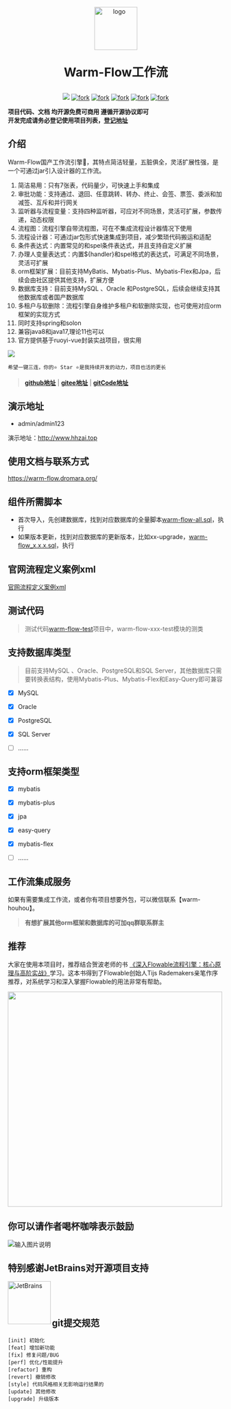 <p align="center">
	<img alt="logo" src="https://foruda.gitee.com/images/1726820610127990120/c8c5f3a4_2218307.png" width="100">
</p>
<h1 align="center" style="margin: 30px 0 30px; font-weight: bold;">Warm-Flow工作流</h1>
<p align="center">
    <a href="https://gitee.com/dromara/warm-flow.git"><img src="https://gitee.com/dromara/warm-flow/badge/star.svg?theme=dark"></a>
    <a href='https://gitee.com/dromara/warm-flow/members'><img src='https://gitee.com/dromara/warm-flow/badge/fork.svg?theme=dark' alt='fork'></a>
    <a href='https://github.com/dromara/warm-flow.git'><img src='https://img.shields.io/github/stars/dromara/warm-flow.svg' alt='fork'></a>
    <a href='https://github.com/dromara/warm-flow.git'><img src='https://img.shields.io/github/forks/dromara/warm-flow.svg' alt='fork'></a>
    <a href='https://gitcode.com/dromara/warm-flow'><img src='https://gitcode.com/dromara/warm-flow/star/badge.svg' alt='fork'></a>
    <a href='https://gitee.com/dromara/warm-flow/blob/master/LICENSE'><img src='https://img.shields.io/github/license/dromara/warm-flow' alt='fork'></a>
</p>


**项目代码、文档 均开源免费可商用 遵循开源协议即可**  
**开发完成请务必登记使用项目列表，[登记地址](https://gitee.com/dromara/warm-flow/issues/I7Y57D)**

## 介绍

Warm-Flow国产工作流引擎🎉，其特点简洁轻量，五脏俱全，灵活扩展性强，是一个可通过jar引入设计器的工作流。

1. 简洁易用：只有7张表，代码量少，可快速上手和集成
2. 审批功能：支持通过、退回、任意跳转、转办、终止、会签、票签、委派和加减签、互斥和并行网关
3. 监听器与流程变量：支持四种监听器，可应对不同场景，灵活可扩展，参数传递，动态权限
4. 流程图：流程引擎自带流程图，可在不集成流程设计器情况下使用
5. 流程设计器：可通过jar包形式快速集成到项目，减少繁琐代码搬运和适配
6. 条件表达式：内置常见的和spel条件表达式，并且支持自定义扩展
7. 办理人变量表达式：内置${handler}和spel格式的表达式，可满足不同场景，灵活可扩展
8. orm框架扩展：目前支持MyBatis、Mybatis-Plus、Mybatis-Flex和Jpa，后续会由社区提供其他支持，扩展方便
9. 数据库支持：目前支持MySQL 、Oracle 和PostgreSQL，后续会继续支持其他数据库或者国产数据库
10. 多租户与软删除：流程引擎自身维护多租户和软删除实现，也可使用对应orm框架的实现方式
11. 同时支持spring和solon
12. 兼容java8和java17,理论11也可以
13. 官方提供基于ruoyi-vue封装实战项目，很实用

<img src="https://foruda.gitee.com/images/1740539574846920667/481b7db8_2218307.png"/>

```shell
希望一键三连，你的⭐️ Star ⭐️是我持续开发的动力，项目也活的更长
```

>   **[github地址](https://github.com/dromara/warm-flow.git)** | **[gitee地址](https://gitee.com/dromara/warm-flow.git)** | **[gitCode地址](https://gitcode.com/dromara/warm-flow)**

## 演示地址

- admin/admin123

演示地址：http://www.hhzai.top

## 使用文档与联系方式

https://warm-flow.dromara.org/

## 组件所需脚本

- 首次导入，先创建数据库，找到对应数据库的全量脚本[warm-flow-all.sql](https://gitee.com/dromara/warm-flow/tree/master/sql/mysql)，执行
- 如果版本更新，找到对应数据库的更新版本，比如xx-upgrade，[warm-flow_x.x.x.sql](https://gitee.com/dromara/warm-flow/tree/master/sql/mysql/v1-upgrade)，执行

## 官网流程定义案例xml

[官网流程定义案例xml](https://gitee.com/dromara/warm-flow-test/tree/master/warm-flow-core-test/src/main/resources)

## 测试代码

> 测试代码[warm-flow-test](https://gitee.com/dromara/warm-flow-test)项目中，warm-flow-xxx-test模块的测类

## 支持数据库类型
> 目前支持MySQL 、Oracle、PostgreSQL和SQL Server，其他数据库只需要转换表结构，使用Mybatis-Plus、Mybatis-Flex和Easy-Query即可兼容

* [x] MySQL
* [x] Oracle
* [x] PostgreSQL
* [x] SQL Server
* [ ] ......


## 支持orm框架类型
* [x] mybatis
* [x] mybatis-plus
* [x] jpa
* [x] easy-query
* [x] mybatis-flex
* [ ] ......



## 工作流集成服务
如果有需要集成工作流，或者你有项目想要外包，可以微信联系【warm-houhou】。

> **有想扩展其他orm框架和数据库的可加qq群联系群主**


## 推荐

大家在使用本项目时，推荐结合贺波老师的书
[《深入Flowable流程引擎：核心原理与高阶实战》](https://item.jd.com/14804836.html)学习。这本书得到了Flowable创始人Tijs Rademakers亲笔作序推荐，对系统学习和深入掌握Flowable的用法非常有帮助。

<img src="https://gitee.com/cai_xiao_feng/lowflow-design/raw/main/public%2Fflowable.jpg" width="500px"/>

## 你可以请作者喝杯咖啡表示鼓励

![输入图片说明](https://foruda.gitee.com/images/1697770422557390406/7efa04d6_2218307.png "屏幕截图")

## 特别感谢JetBrains对开源项目支持


<a href="https://jb.gg/OpenSourceSupport">
  <img src="https://user-images.githubusercontent.com/8643542/160519107-199319dc-e1cf-4079-94b7-01b6b8d23aa6.png" align="left" height="100" width="100"  alt="JetBrains">
</a>
<br>
<br>
<br>


## git提交规范

    [init] 初始化  
    [feat] 增加新功能  
    [fix] 修复问题/BUG  
    [perf] 优化/性能提升  
    [refactor] 重构  
    [revert] 撤销修改  
    [style] 代码风格相关无影响运行结果的  
    [update] 其他修改  
    [upgrade] 升级版本  
    
